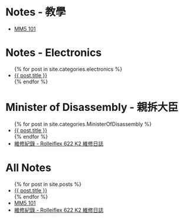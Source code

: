# Notes - 教學
<ul>
  <li>
    <a href="https://cypresslin.github.io/book-mm5-101/">MM5 101</a>
  </li>
</ul>

# Notes - Electronics
<ul>
  {% for post in site.categories.electronics %}
    <li>
      <a href="{{ post.url }}">{{ post.title }}</a>
    </li>
  {% endfor %}
</ul>

# Minister of Disassembly - 親拆大臣
<ul>
  {% for post in site.categories.MinisterOfDisassembly %}
    <li>
      <a href="{{ post.url }}">{{ post.title }}</a>
    </li>
  {% endfor %}
  <li>
    <a href="https://cypresslin.gitbooks.io/rolleiflex-622-repair/content/">維修紀錄 - Rolleiflex 622 K2 維修日誌</a>
  </li>
</ul>

# All Notes
<ul>
  {% for post in site.posts %}
    <li>
      <a href="{{ post.url }}">{{ post.title }}</a>
    </li>
  {% endfor %}
  <li>
    <a href="https://cypresslin.github.io/book-mm5-101/">MM5 101</a>
  </li>
  <li>
    <a href="https://cypresslin.gitbooks.io/rolleiflex-622-repair/content/">維修紀錄 - Rolleiflex 622 K2 維修日誌</a>
  </li>
</ul>
